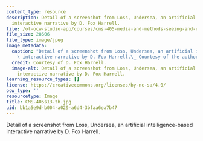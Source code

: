 ```yaml
---
content_type: resource
description: Detail of a screenshot from Loss, Undersea, an artificial intelligence-based
  interactive narrative by D. Fox Harrell.
file: /ol-ocw-studio-app/courses/cms-405-media-and-methods-seeing-and-expression-spring-2013/bb1a5e9db004a029a6d43bfaa6ea7b47_CMS-405s13-th.jpg
file_size: 28606
file_type: image/jpeg
image_metadata:
  caption: "Detail of a screenshot from Loss, Undersea, an artificial intelligence-based\
    \ interactive narrative by D. Fox Harrell.\_ Courtesy of the author."
  credit: Courtesy of D. Fox Harrell.
  image-alt: Detail of a screenshot from Loss, Undersea, an artificial intelligence-based
    interactive narrative by D. Fox Harrell.
learning_resource_types: []
license: https://creativecommons.org/licenses/by-nc-sa/4.0/
ocw_type: ''
resourcetype: Image
title: CMS-405s13-th.jpg
uid: bb1a5e9d-b004-a029-a6d4-3bfaa6ea7b47
---
```

Detail of a screenshot from Loss, Undersea, an artificial intelligence-based interactive narrative by D. Fox Harrell.